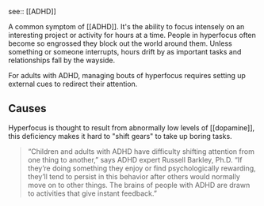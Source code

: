 see:: [[ADHD]]

A common symptom of [[ADHD]]. It's the ability to focus intensely on an interesting project or activity for hours at a time. People in hyperfocus often become so engrossed they block out the world around them. Unless something or someone interrupts, hours drift by as important tasks and relationships fall by the wayside.

For adults with ADHD, managing bouts of hyperfocus requires setting up external cues to redirect their attention.

## Causes
Hyperfocus is thought to result from abnormally low levels of [[dopamine]], this deficiency makes it hard to "shift gears" to take up boring tasks.

> “Children and adults with ADHD have difficulty shifting attention from one thing to another,” says ADHD expert Russell Barkley, Ph.D. “If they’re doing something they enjoy or find psychologically rewarding, they’ll tend to persist in this behavior after others would normally move on to other things. The brains of people with ADHD are drawn to activities that give instant feedback.”

